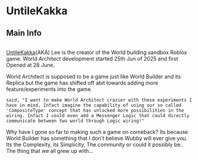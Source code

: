 # UntileKakka

## Main Info
<img class="" src="https://t2.rbxcdn.com/30DAY-AvatarHeadshot-17441E080E9DD79F37219DC82B709BB6-Png" alt="" title="">

[UntileKakka](https://www.roblox.com/users/159871912/profile)(AKA) Lee is the creator of the World building sandbox Roblox game. World Architect development started 25th Jun of 2025 and first Opened at 28 June. 

World Architect is supposed to be a game just like World Builder and its Replica but the game has shifted off abit towards adding more feature/experiments into the game.

`said, "I want to make World Architect crazier with these experiments I have in mind, Infact imagine the capability of using our so called 'CompositeType' concept that has unlocked more possibilities in the wiring. Infact I could even add a Messenger Logic that could directly communicate between two world through Logic wiring!"`

Why have I gone so far to making such a game on comeback? Its because World Builder has something that I don't believe Wubby will ever give you. Its the Complexity, its Simplicity, The community or could it possibly be.. The thing that we all grew up with...